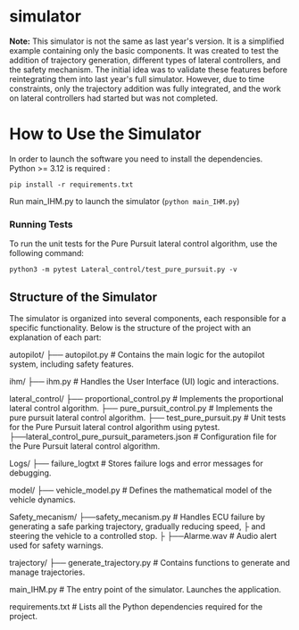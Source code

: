 # simulator

**Note:** This simulator is not the same as last year's version. It is a simplified example containing only the basic components. It was created to test the addition of trajectory generation, different types of lateral controllers, and the safety mechanism. The initial idea was to validate these features before reintegrating them into last year's full simulator. However, due to time constraints, only the trajectory addition was fully integrated, and the work on lateral controllers had started but was not completed.

# How to Use the Simulator

In order to launch the software you need to install the dependencies. Python >= 3.12 is required :

```
pip install -r requirements.txt
```

Run main_IHM.py to launch the simulator (``python main_IHM.py``)


### Running Tests

To run the unit tests for the Pure Pursuit lateral control algorithm, use the following command:

```
python3 -m pytest Lateral_control/test_pure_pursuit.py -v
```

## Structure of the Simulator

The simulator is organized into several components, each responsible for a specific functionality. Below is the structure of the project with an explanation of each part:

autopilot/
├── autopilot.py               # Contains the main logic for the autopilot system, including safety features.

ihm/
├── ihm.py                     # Handles the User Interface (UI) logic and interactions.

lateral_control/
├── proportional_control.py    # Implements the proportional lateral control algorithm.
├── pure_pursuit_control.py    # Implements the pure pursuit lateral control algorithm.
├── test_pure_pursuit.py       # Unit tests for the Pure Pursuit lateral control algorithm using pytest.
├──lateral_control_pure_pursuit_parameters.json # Configuration file for the Pure Pursuit lateral control algorithm.

Logs/
├── failure_logtxt             # Stores failure logs and error messages for debugging.

model/
├── vehicle_model.py           # Defines the mathematical model of the vehicle dynamics.

Safety_mecanism/
├──safety_mecanism.py          # Handles ECU failure by generating a safe parking trajectory, gradually reducing speed,
├                                and steering the vehicle to a controlled stop.
├
├──Alarme.wav                  # Audio alert used for safety warnings.

trajectory/
├── generate_trajectory.py     # Contains functions to generate and manage trajectories.

main_IHM.py                     # The entry point of the simulator. Launches the application.

requirements.txt                # Lists all the Python dependencies required for the project.
